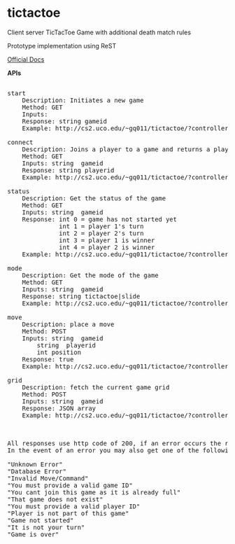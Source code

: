 # tictactoe
Client server TicTacToe Game with additional death match rules

Prototype implementation using ReST

<a href="https://docs.google.com/document/d/1gCbw2i3LLnerep4s8OKk0YkZLuBFC4VmvacwqpfUoWE/"> Official Docs </a>

<b>APIs</b>
<br/>

<pre>

start
	Description: Initiates a new game
	Method: GET
	Inputs: 
	Response: string gameid
	Example: http://cs2.uco.edu/~gq011/tictactoe/?controller=api&method=start&boardsize=3

connect
	Description: Joins a player to a game and returns a player id
	Method: GET
	Inputs: string	gameid
	Response: string playerid
	Example: http://cs2.uco.edu/~gq011/tictactoe/?controller=api&method=connect&gameid=123ghv1234jb	

status
	Description: Get the status of the game
	Method: GET
	Inputs: string	gameid 
	Response: int 0 = game has not started yet
			  int 1 = player 1's turn
			  int 2 = player 2's turn
			  int 3 = player 1 is winner
			  int 4 = player 2 is winner
	Example: http://cs2.uco.edu/~gq011/tictactoe/?controller=api&method=status&gameid=123ghv1234jb	
	
mode
	Description: Get the mode of the game
	Method: GET
	Inputs: string	gameid 
	Response: string tictactoe|slide
	Example: http://cs2.uco.edu/~gq011/tictactoe/?controller=api&method=mode&gameid=123ghv1234jb	
	
move
	Description: place a move
	Method: POST
	Inputs: string	gameid
		string	playerid
		int	position
	Response: true
	Example: http://cs2.uco.edu/~gq011/tictactoe/?controller=api&method=move&gameid=123ghv1234jb&playerid=2131231&position=0	
	
grid
	Description: fetch the current game grid
	Method: POST
	Inputs: string	gameid
	Response: JSON array
	Example: http://cs2.uco.edu/~gq011/tictactoe/?controller=api&method=grid&gameid=123ghv1234jb	

	
	
All responses use http code of 200, if an error occurs the response code is set to 400.
In the event of an error you may also get one of the following error messages as a response:

"Unknown Error"
"Database Error"
"Invalid Move/Command"
"You must provide a valid game ID"
"You cant join this game as it is already full"
"That game does not exist"
"You must provide a valid player ID"
"Player is not part of this game"
"Game not started"
"It is not your turn"
"Game is over"
</pre>
